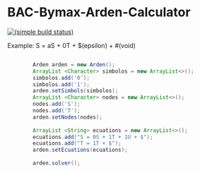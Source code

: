 # BAC-Bymax-Arden-Calculator 
[![(simple build status)](https://img.shields.io/teamcity/http/teamcity.jetbrains.com/s/bt345.svg)]()

Example: S = aS + 0T + $(epsilon) + #(void)

```JAVA

        Arden arden = new Arden();
        ArrayList <Character> simbolos = new ArrayList<>();
        simbolos.add('0');
        simbolos.add('1');
        arden.setSimbols(simbolos);
        ArrayList <Character> nodes = new ArrayList<>();
        nodes.add('S');
        nodes.add('T');
        arden.setNodes(nodes);
        
        ArrayList <String> ecuations = new ArrayList<>();
        ecuations.add("S = 0S + 1T + 1U + $");
        ecuations.add("T = 1T + $");
        arden.setEcuations(ecuations);
        
        arden.solver();
```
